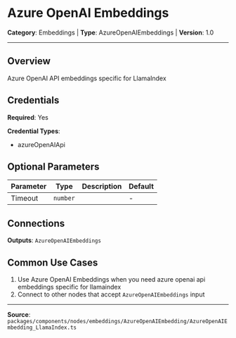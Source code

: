 # Azure OpenAI Embeddings

**Category**: Embeddings | **Type**: AzureOpenAIEmbeddings | **Version**: 1.0

---

## Overview

Azure OpenAI API embeddings specific for LlamaIndex

## Credentials

**Required**: Yes

**Credential Types**:
- azureOpenAIApi

## Optional Parameters

| Parameter | Type | Description | Default |
|-----------|------|-------------|---------|
| Timeout | `number` |  | - |

## Connections

**Outputs**: `AzureOpenAIEmbeddings`

## Common Use Cases

1. Use Azure OpenAI Embeddings when you need azure openai api embeddings specific for llamaindex
2. Connect to other nodes that accept `AzureOpenAIEmbeddings` input

---

**Source**: `packages/components/nodes/embeddings/AzureOpenAIEmbedding/AzureOpenAIEmbedding_LlamaIndex.ts`